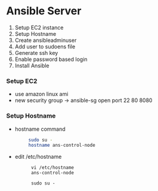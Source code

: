 # Ansible Server 

 1. Setup EC2 instance
 2. Setup Hostname
 3. Create ansibleadminuser
 4. Add user to sudoens file
 5. Generate ssh key
 6. Enable password based login
 7. Install Ansible
 
 
 
 
 ### Setup EC2 
    
      
- use amazon linux ami
- new security group -> ansible-sg
                open port  22
                           80
                           8080
                           
 ### Setup Hostname
    
- hostname command
      
   ```sh
		sudo su - 
		hostname ans-control-node
   ``` 
    
- edit /etc/hostname
    
  ```
        vi /etc/hostname
        ans-control-node
        
        sudo su -
  ```
